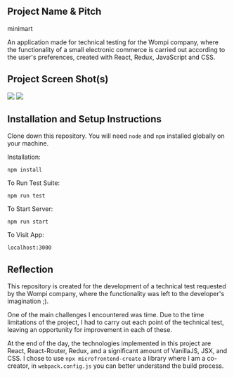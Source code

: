 ## Project Name & Pitch

minimart 

An application made for technical testing for the Wompi company, where the functionality of a small electronic commerce is carried out according to the user's preferences, created with React, Redux, JavaScript and CSS.

## Project Screen Shot(s)

![](https://i.postimg.cc/dVB4xqcL/01.png)
![](https://i.postimg.cc/sDCmfBVM/02.png)

## Installation and Setup Instructions

Clone down this repository. You will need `node` and `npm` installed globally on your machine.  

Installation:

`npm install`  

To Run Test Suite:  

`npm run test`  

To Start Server:

`npm run start`  

To Visit App:

`localhost:3000`  

## Reflection

This repository is created for the development of a technical test requested by the Wompi company, where the functionality was left to the developer's imagination ;).

One of the main challenges I encountered was time. Due to the time limitations of the project, I had to carry out each point of the technical test, leaving an opportunity for improvement in each of these.

At the end of the day, the technologies implemented in this project are React, React-Router, Redux, and a significant amount of VanillaJS, JSX, and CSS. I chose to use `npx microfrontend-create` a library where I am a co-creator, in `webpack.config.js` you can better understand the build process.
